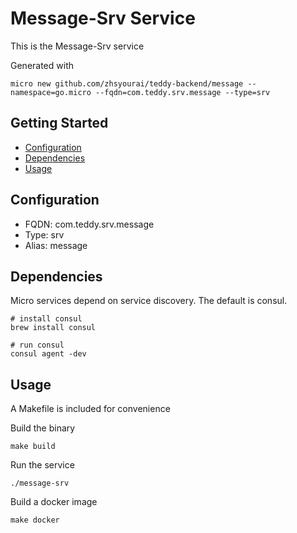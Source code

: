 # Message-Srv Service

This is the Message-Srv service

Generated with

```
micro new github.com/zhsyourai/teddy-backend/message --namespace=go.micro --fqdn=com.teddy.srv.message --type=srv
```

## Getting Started

- [Configuration](#configuration)
- [Dependencies](#dependencies)
- [Usage](#usage)

## Configuration

- FQDN: com.teddy.srv.message
- Type: srv
- Alias: message

## Dependencies

Micro services depend on service discovery. The default is consul.

```
# install consul
brew install consul

# run consul
consul agent -dev
```

## Usage

A Makefile is included for convenience

Build the binary

```
make build
```

Run the service
```
./message-srv
```

Build a docker image
```
make docker
```